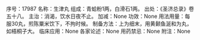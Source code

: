 序号：17987
名称：生津丸
组成：青蛤粉1两，白滑石1两。
出处：《圣济总录》卷五十八。
主治：消渴，饮水日夜不止。
加减：None
功效：None
用法用量：每服30丸，煎陈粟米饮下，不拘时候。
制备方法：上为细末，用黄颡鱼涎和为丸，如梧桐子大。
临床应用：None
各家论述：None
用药禁忌：None
附注：None
